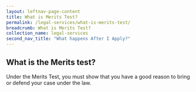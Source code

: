 ```yaml
---
layout: leftnav-page-content
title: What is Merits Test?
permalink: /legal-services/what-is-merits-test/
breadcrumb: What is Merits Test?
collection_name: legal-services
second_nav_title: "What happens After I Apply?"
---
```


What is the Merits test?
---

Under the Merits Test, you must show that you have a good reason to bring or defend your case under the law.
